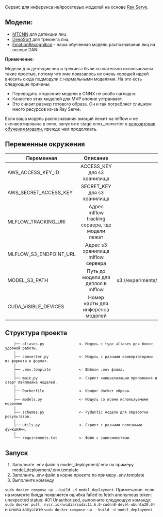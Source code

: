 Cервис для инференса нейросетевых моделей на основе [Ray Serve](https://docs.ray.io/en/latest/serve/index.html). 

## Модели:
 - [MTCNN](https://pypi.org/project/facenet-pytorch/) для детекции лиц
 - [DeepSort](https://pypi.org/project/deep-sort-realtime/) для трекинга лиц
 - [EmotionRecognition](https://github.com/starminalush/mfdp-2023) - наша обученная модель распознавания лиц на основе DAN

**Примечение:**

Модели для детекции лиц и трекинга были сознательно использованы такие простые, потому что мне показалось не очень хорошей идеей вносить сюда подмодули с нормальными моделями.
На это есть следующие причины:
 - Переводить сторонние модели в ONNX не особо наглядно.
 - Качество этих моделей для MVP вполне устраивает.
 - Это снизит размер готового образа. Он и так потребляет слишком много ресурсов из-за Ray Serve.

Если ваша модель распознавания эмоций лежит на mlflow и не сконвертирована в onnx, запустите stage onnx_converter в [репозитории обучения модели](https://github.com/starminalush/mfdp-2023), прежде чем продолжать.

## Переменные окружения

| Переменная           |            Описание             | Значение по умолчанию |
|----------------------|:-------------------------------:|:---------------------:|
| AWS_ACCESS_KEY_ID | ACCESS_KEY для s3 хранилища | miniokey|
| AWS_SECRET_ACCESS_KEY | SECRET_KEY для s3 хранилища| miniosecretkey|
| MLFLOW_TRACKING_URI| Адрес mlflow tracking сервера, где модели лежат |http://mlflow_backend:5000 |
|MLFLOW_S3_ENDPOINT_URL| Адрес s3 хранилища mlflow сервера | http://minio:9000|
| MODEL_S3_PATH| Путь до модели для деплоя в mlflow | s3://experiments/1/465e546c511f459196393bb26b978d3a/artifacts/onnx_model.onnx |
| CUDA_VISIBLE_DEVICES| Номер карты для инференса моделей | 0|

## Структура проекта

```
    ├── aliases.py                <- Модуль с type aliases для более удобной работы.
    |
    ├── converter.py              <- Модуль c разными конвертаторами из формата в формат.
    |
    ├── .env.template             <- Шаблон .env файла.
    |
    ├── main.py                   <- Скрипт инициализации приложения и старт пайплайна моделей.
    |
    ├── Dockerfile                <- Конфиг docker образа.
    |
    ├── models.py                 <- Модуль со всеми используемыми моделями
    |
    ├── schemas.py                <- Pydantic модели для обработки результатов.
    |
    ├── utils.py                  <- Скрипт с разными полезными функциями.
    |
    └── requirements.txt          <- Файл с зависимостями.
```

## Запуск
1. Заполните .env файл в model_deployment/.env по примеру model_deployment/.env.template 
2. 3аполнить .env файл в корне проекта по примеру .env.template
3. Выполните команду

`sudo docker compose up --build -d model_deployment`. 
Примечание: если на моменте билда появляется ошибка failed to fetch anonymous token: unexpected status: 401 Unauthorized, выполните следующую команду:
`sudo docker pull  nvcr.io/nvidia/cuda:11.6.0-cudnn8-devel-ubuntu20.04` и снова запустите `sudo docker compose up --build -d model_deployment`

